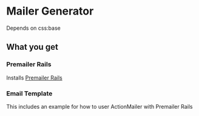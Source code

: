 # Mailer Generator

Depends on css:base

## What you get

### Premailer Rails

Installs [Premailer Rails](https://github.com/fphilipe/premailer-rails)

### Email Template

This includes an example for how to user ActionMailer with Premailer Rails
